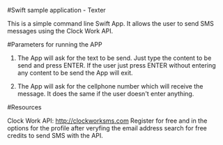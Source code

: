 #Swift sample application - Texter

This is a simple command line Swift App.  It allows the user to send SMS messages
using the Clock Work API.

#Parameters for running the APP

1. The App will ask for the text to be send.  Just type the content to be send and
press ENTER.  If the user just press ENTER without entering any content to be
send the App will exit.

2. The App will ask for the cellphone number which will receive the message.  It
does the same if the user doesn't enter anything.


#Resources

Clock Work API: http://clockworksms.com
Register for free and in the options for the profile after veryfing the email 
address search for free credits to send SMS with the API.
